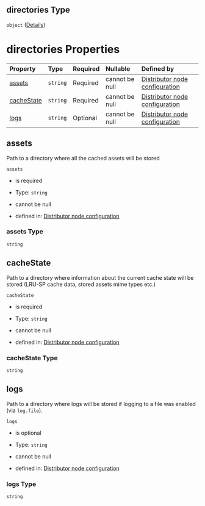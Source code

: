 ## directories Type

`object` ([Details](definition-properties-directories.md))

# directories Properties

| Property                  | Type     | Required | Nullable       | Defined by                                                                                                                                             |
| :------------------------ | :------- | :------- | :------------- | :----------------------------------------------------------------------------------------------------------------------------------------------------- |
| [assets](#assets)         | `string` | Required | cannot be null | [Distributor node configuration](definition-properties-directories-properties-assets.md "undefined#/properties/directories/properties/assets")         |
| [cacheState](#cachestate) | `string` | Required | cannot be null | [Distributor node configuration](definition-properties-directories-properties-cachestate.md "undefined#/properties/directories/properties/cacheState") |
| [logs](#logs)             | `string` | Optional | cannot be null | [Distributor node configuration](definition-properties-directories-properties-logs.md "undefined#/properties/directories/properties/logs")             |

## assets

Path to a directory where all the cached assets will be stored

`assets`

*   is required

*   Type: `string`

*   cannot be null

*   defined in: [Distributor node configuration](definition-properties-directories-properties-assets.md "undefined#/properties/directories/properties/assets")

### assets Type

`string`

## cacheState

Path to a directory where information about the current cache state will be stored (LRU-SP cache data, stored assets mime types etc.)

`cacheState`

*   is required

*   Type: `string`

*   cannot be null

*   defined in: [Distributor node configuration](definition-properties-directories-properties-cachestate.md "undefined#/properties/directories/properties/cacheState")

### cacheState Type

`string`

## logs

Path to a directory where logs will be stored if logging to a file was enabled (via `log.file`).

`logs`

*   is optional

*   Type: `string`

*   cannot be null

*   defined in: [Distributor node configuration](definition-properties-directories-properties-logs.md "undefined#/properties/directories/properties/logs")

### logs Type

`string`
